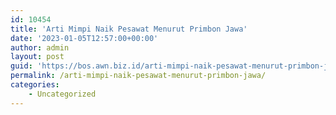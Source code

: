 ```yaml
---
id: 10454
title: 'Arti Mimpi Naik Pesawat Menurut Primbon Jawa'
date: '2023-01-05T12:57:00+00:00'
author: admin
layout: post
guid: 'https://bos.awn.biz.id/arti-mimpi-naik-pesawat-menurut-primbon-jawa/'
permalink: /arti-mimpi-naik-pesawat-menurut-primbon-jawa/
categories:
    - Uncategorized
---
```


